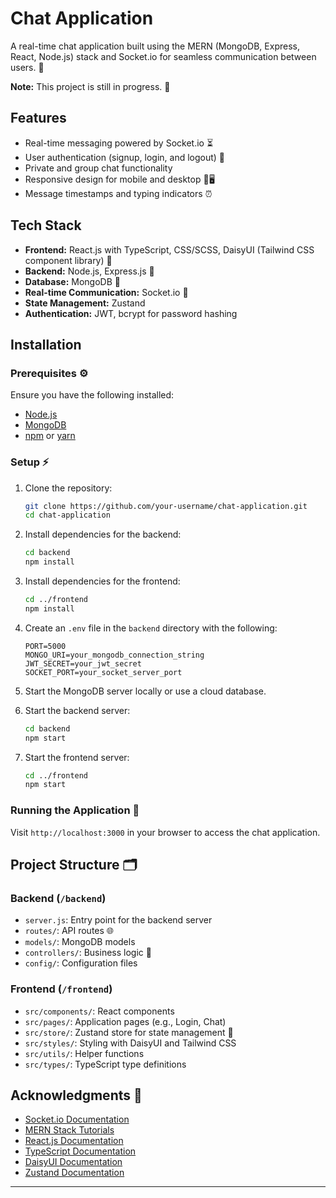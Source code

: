 # Chat Application

A real-time chat application built using the MERN (MongoDB, Express, React, Node.js) stack and Socket.io for seamless communication between users. 🔐

**Note:** This project is still in progress. 🚧

## Features

- Real-time messaging powered by Socket.io ⏳
- User authentication (signup, login, and logout) 🔑
- Private and group chat functionality
- Responsive design for mobile and desktop 📱🖥️
- Message timestamps and typing indicators ⏰

## Tech Stack

- **Frontend:** React.js with TypeScript, CSS/SCSS, DaisyUI (Tailwind CSS component library) 🌱
- **Backend:** Node.js, Express.js 🚀
- **Database:** MongoDB 📃
- **Real-time Communication:** Socket.io 📢
- **State Management:** Zustand
- **Authentication:** JWT, bcrypt for password hashing

## Installation

### Prerequisites ⚙️

Ensure you have the following installed:

- [Node.js](https://nodejs.org/)
- [MongoDB](https://www.mongodb.com/)
- [npm](https://www.npmjs.com/) or [yarn](https://yarnpkg.com/)

### Setup ⚡

1. Clone the repository:

   ```bash
   git clone https://github.com/your-username/chat-application.git
   cd chat-application
   ```

2. Install dependencies for the backend:

   ```bash
   cd backend
   npm install
   ```

3. Install dependencies for the frontend:

   ```bash
   cd ../frontend
   npm install
   ```

4. Create an `.env` file in the `backend` directory with the following:

   ```env
   PORT=5000
   MONGO_URI=your_mongodb_connection_string
   JWT_SECRET=your_jwt_secret
   SOCKET_PORT=your_socket_server_port
   ```

5. Start the MongoDB server locally or use a cloud database.

6. Start the backend server:

   ```bash
   cd backend
   npm start
   ```

7. Start the frontend server:
   ```bash
   cd ../frontend
   npm start
   ```

### Running the Application 🚀

Visit `http://localhost:3000` in your browser to access the chat application.

## Project Structure 🗂️

### Backend (`/backend`)

- `server.js`: Entry point for the backend server
- `routes/`: API routes 🌐
- `models/`: MongoDB models
- `controllers/`: Business logic 🔧
- `config/`: Configuration files

### Frontend (`/frontend`)

- `src/components/`: React components
- `src/pages/`: Application pages (e.g., Login, Chat)
- `src/store/`: Zustand store for state management 🔄
- `src/styles/`: Styling with DaisyUI and Tailwind CSS
- `src/utils/`: Helper functions
- `src/types/`: TypeScript type definitions

## Acknowledgments 👏

- [Socket.io Documentation](https://socket.io/)
- [MERN Stack Tutorials](https://www.mongodb.com/mern-stack)
- [React.js Documentation](https://reactjs.org/docs/)
- [TypeScript Documentation](https://www.typescriptlang.org/docs/)
- [DaisyUI Documentation](https://daisyui.com/)
- [Zustand Documentation](https://zustand-demo.pmnd.rs/)

---
